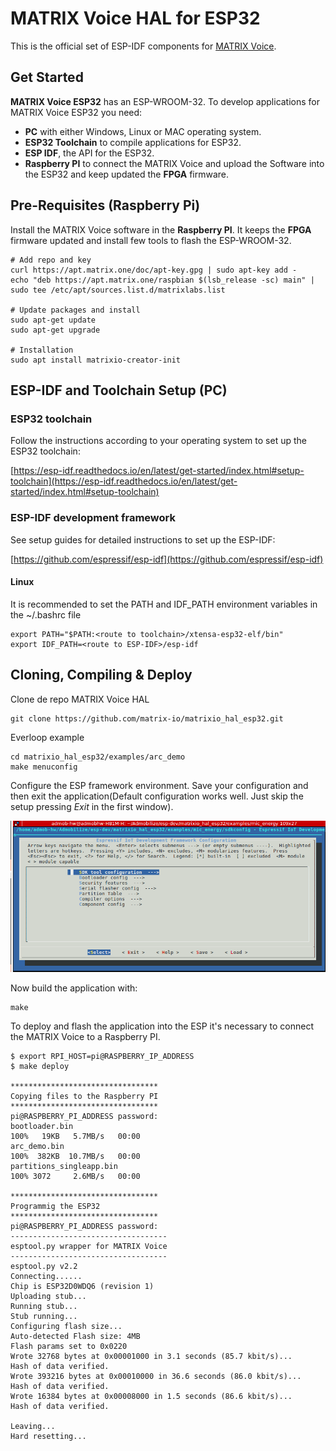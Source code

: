 # MATRIX Voice HAL for ESP32
This is the official set of ESP-IDF components for [MATRIX Voice](https://www.matrix.one/products/voice). 

## Get Started

**MATRIX Voice ESP32** has an ESP-WROOM-32. To develop applications for MATRIX Voice ESP32 you need:

* **PC** with either Windows, Linux or MAC operating system.
* **ESP32 Toolchain** to compile applications for ESP32.
* **ESP IDF**, the API for the ESP32.
* **Raspberry PI** to connect the MATRIX Voice and upload the Software into the ESP32 and keep updated the **FPGA** firmware.

## Pre-Requisites (Raspberry Pi)

Install the MATRIX Voice software in the **Raspberry PI**. It keeps the **FPGA** firmware updated and install few tools to flash the ESP-WROOM-32. 

```
# Add repo and key
curl https://apt.matrix.one/doc/apt-key.gpg | sudo apt-key add -
echo "deb https://apt.matrix.one/raspbian $(lsb_release -sc) main" | sudo tee /etc/apt/sources.list.d/matrixlabs.list

# Update packages and install
sudo apt-get update
sudo apt-get upgrade

# Installation
sudo apt install matrixio-creator-init
```

## ESP-IDF and Toolchain Setup (PC)

### ESP32 toolchain 

Follow the instructions according to your operating system to set up the ESP32 toolchain:

[https://esp-idf.readthedocs.io/en/latest/get-started/index.html#setup-toolchain](https://esp-idf.readthedocs.io/en/latest/get-started/index.html#setup-toolchain)

### ESP-IDF development framework

See setup guides for detailed instructions to set up the ESP-IDF:

[https://github.com/espressif/esp-idf](https://github.com/espressif/esp-idf)

#### Linux

It is recommended to set the PATH and IDF_PATH environment variables in the ~/.bashrc file

```
export PATH="$PATH:<route to toolchain>/xtensa-esp32-elf/bin"
export IDF_PATH=<route to ESP-IDF>/esp-idf
```

## Cloning, Compiling & Deploy

Clone de repo MATRIX Voice HAL

```
git clone https://github.com/matrix-io/matrixio_hal_esp32.git
```

Everloop example

```
cd matrixio_hal_esp32/examples/arc_demo
make menuconfig
```

Configure the ESP framework environment. Save your configuration and then exit the application(Default configuration works well. Just skip the setup pressing *Exit* in the first window). 

![ESP Framework configuration](ESP-IDF_config.png)

Now build the application with:

```
make
```

To deploy and flash the application into the ESP it's necessary to connect the MATRIX Voice to a Raspberry PI. 

```
$ export RPI_HOST=pi@RASPBERRY_IP_ADDRESS
$ make deploy

*********************************
Copying files to the Raspberry PI
*********************************
pi@RASPBERRY_PI_ADDRESS password: 
bootloader.bin                                                     100%   19KB   5.7MB/s   00:00    
arc_demo.bin                                                       100%  382KB  10.7MB/s   00:00    
partitions_singleapp.bin                                           100% 3072     2.6MB/s   00:00    

*********************************
Programmig the ESP32
*********************************
pi@RASPBERRY_PI_ADDRESS password: 
-----------------------------------
esptool.py wrapper for MATRIX Voice
-----------------------------------
esptool.py v2.2
Connecting......
Chip is ESP32D0WDQ6 (revision 1)
Uploading stub...
Running stub...
Stub running...
Configuring flash size...
Auto-detected Flash size: 4MB
Flash params set to 0x0220
Wrote 32768 bytes at 0x00001000 in 3.1 seconds (85.7 kbit/s)...
Hash of data verified.
Wrote 393216 bytes at 0x00010000 in 36.6 seconds (86.0 kbit/s)...
Hash of data verified.
Wrote 16384 bytes at 0x00008000 in 1.5 seconds (86.6 kbit/s)...
Hash of data verified.

Leaving...
Hard resetting...

```
